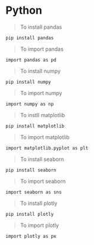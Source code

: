 # Python
>  To install pandas
```
pip install pandas
```
> To import pandas
```
import pandas as pd
```
> To install numpy
 ```
pip install numpy
```
> To import numpy
```
import numpy as np
```
> To instll matplotlib
```
pip install matplotlib
```
> To import matplotlib
```
import matplotlib.pyplot as plt
```
> To install seaborn
```
pip install seaborn
```
> To import seaborn
```
import seaborn as sns
```
> To install plotly
```
pip install plotly
```
> To import plotly
```
import plotly as px
```
```
